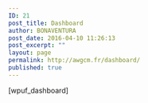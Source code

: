 ```yaml
---
ID: 21
post_title: Dashboard
author: BONAVENTURA
post_date: 2016-04-10 11:26:13
post_excerpt: ""
layout: page
permalink: http://awgcm.fr/dashboard/
published: true
---
```

[wpuf_dashboard]